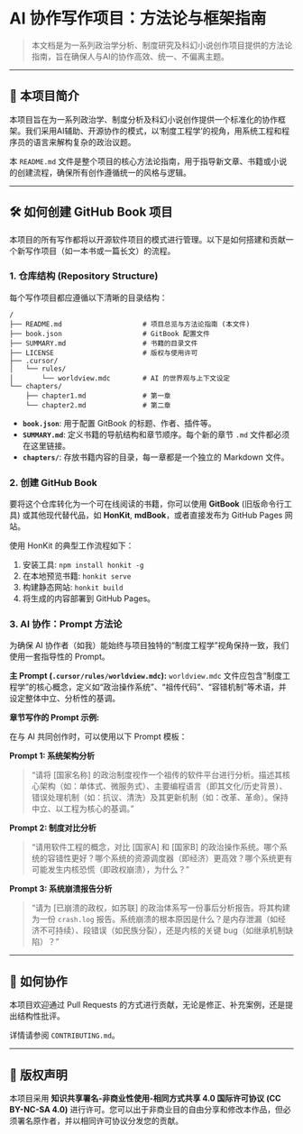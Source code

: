 # AI 协作写作项目：方法论与框架指南

> 本文档是为一系列政治学分析、制度研究及科幻小说创作项目提供的方法论指南，旨在确保人与AI的协作高效、统一、不偏离主题。

---

## 🚀 本项目简介

本项目旨在为一系列政治学、制度分析及科幻小说创作提供一个标准化的协作框架。我们采用AI辅助、开源协作的模式，以‘制度工程学’的视角，用系统工程和程序员的语言来解构复杂的政治议题。

本 `README.md` 文件是整个项目的核心方法论指南，用于指导新文章、书籍或小说的创建流程，确保所有创作遵循统一的风格与逻辑。

---

## 🛠️ 如何创建 GitHub Book 项目

本项目的所有写作都将以开源软件项目的模式进行管理。以下是如何搭建和贡献一个新写作项目（如一本书或一篇长文）的流程。

### 1. 仓库结构 (Repository Structure)

每个写作项目都应遵循以下清晰的目录结构：

```
/
├── README.md                    # 项目总览与方法论指南 (本文件)
├── book.json                    # GitBook 配置文件
├── SUMMARY.md                   # 书籍的目录文件
├── LICENSE                      # 版权与使用许可
├── .cursor/
│   └── rules/
│       └── worldview.mdc        # AI 的世界观与上下文设定
└── chapters/
    ├── chapter1.md              # 第一章
    └── chapter2.md              # 第二章
```

- **`book.json`**: 用于配置 GitBook 的标题、作者、插件等。
- **`SUMMARY.md`**: 定义书籍的导航结构和章节顺序。每个新的章节 `.md` 文件都必须在这里链接。
- **`chapters/`**: 存放书籍内容的目录，每一章都是一个独立的 Markdown 文件。

### 2. 创建 GitHub Book

要将这个仓库转化为一个可在线阅读的书籍，你可以使用 **GitBook** (旧版命令行工具) 或其他现代替代品，如 **HonKit**, **mdBook**，或者直接发布为 GitHub Pages 网站。

使用 HonKit 的典型工作流程如下：
1.  安装工具: `npm install honkit -g`
2.  在本地预览书籍: `honkit serve`
3.  构建静态网站: `honkit build`
4.  将生成的内容部署到 GitHub Pages。

### 3. AI 协作：Prompt 方法论

为确保 AI 协作者（如我）能始终与项目独特的“制度工程学”视角保持一致，我们使用一套指导性的 Prompt。

**主 Prompt (`.cursor/rules/worldview.mdc`):**
`worldview.mdc` 文件应包含“制度工程学”的核心概念，定义如“政治操作系统”、“祖传代码”、“容错机制”等术语，并设定整体中立、分析性的基调。

**章节写作的 Prompt 示例:**

在与 AI 共同创作时，可以使用以下 Prompt 模板：

**Prompt 1: 系统架构分析**
> “请将 [国家名称] 的政治制度视作一个祖传的软件平台进行分析。描述其核心架构（如：单体式、微服务式）、主要编程语言（即其文化/历史背景）、错误处理机制（如：抗议、清洗）及其更新机制（如：改革、革命）。保持中立、以工程为核心的基调。”

**Prompt 2: 制度对比分析**
> “请用软件工程的概念，对比 [国家A] 和 [国家B] 的政治操作系统。哪个系统的容错性更好？哪个系统的资源调度器（即经济）更高效？哪个系统更有可能发生内核恐慌（即政权崩溃），为什么？”

**Prompt 3: 系统崩溃报告分析**
> “请为 [已崩溃的政权，如苏联] 的政治体系写一份事后分析报告。将其构建为一份 `crash.log` 报告。系统崩溃的根本原因是什么？是内存泄漏（如经济不可持续）、段错误（如民族分裂），还是内核的关键 bug（如继承机制缺陷）？”

---

## 🤝 如何协作

本项目欢迎通过 Pull Requests 的方式进行贡献，无论是修正、补充案例，还是提出结构性批评。

详情请参阅 `CONTRIBUTING.md`。

---

## 📜 版权声明

本项目采用 **知识共享署名-非商业性使用-相同方式共享 4.0 国际许可协议 (CC BY-NC-SA 4.0)** 进行许可。您可以出于非商业目的自由分享和修改本作品，但必须署名原作者，并以相同许可协议分发您的贡献。
